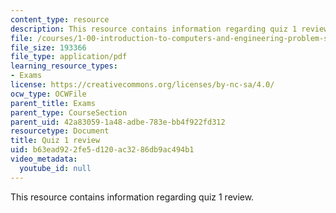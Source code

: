 ```yaml
---
content_type: resource
description: This resource contains information regarding quiz 1 review.
file: /courses/1-00-introduction-to-computers-and-engineering-problem-solving-spring-2012/b63ead922fe5d120ac3286db9ac494b1_MIT1_00S12_Quiz_1_Review.pdf
file_size: 193366
file_type: application/pdf
learning_resource_types:
- Exams
license: https://creativecommons.org/licenses/by-nc-sa/4.0/
ocw_type: OCWFile
parent_title: Exams
parent_type: CourseSection
parent_uid: 42a83059-1a48-adbe-783e-bb4f922fd312
resourcetype: Document
title: Quiz 1 review
uid: b63ead92-2fe5-d120-ac32-86db9ac494b1
video_metadata:
  youtube_id: null
---
```

This resource contains information regarding quiz 1 review.